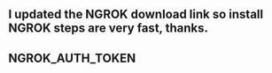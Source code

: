 ## I updated the NGROK download link so install NGROK steps are very fast, thanks.
## NGROK_AUTH_TOKEN


